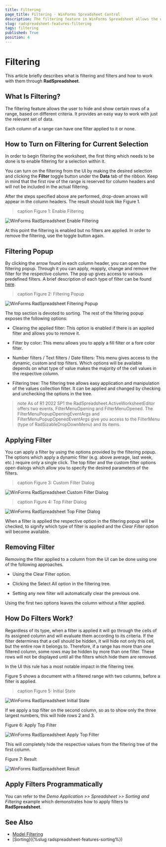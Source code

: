 ```yaml
---
title: Filtering
page_title: Filtering - WinForms Spreadsheet Control
description: The filtering feature in WinForms Spreadsheet allows the user to hide and show certain rows of a range, based on different criteria. It provides an easy way to work with just the relevant set of data.
slug: radspreadsheet-features-filtering
tags: filtering
published: True
position: 4
---
```


# Filtering

This article briefly describes what is filtering and filters and how to work with them through **RadSpreadsheet**. 

## What Is Filtering?

The filtering feature allows the user to hide and show certain rows of a range, based on different criteria. It provides an easy way to work with just the relevant set of data.

Each column of a range can have one filter applied to it or none.

## How to Turn on Filtering for Current Selection

In order to begin filtering the worksheet, the first thing which needs to be done is to enable filtering for a selection within it.

You can turn on the filtering from the UI by making the desired selection and clicking the **Filter** toggle button under the **Data** tab of the ribbon. Keep in mind that the first row of the range is reserved for column headers and will not be included in the actual filtering.

After the steps specified above are performed, drop-down arrows will appear in the column headers. The result should look like Figure 1.

>caption Figure 1: Enable Filtering

![WinForms RadSpreadsheet Enable Filtering](images/spreadsheet-features-filtering001.png) 

At this point the filtering is enabled but no filters are applied. In order to remove the filtering, use the toggle button again.

## Filtering Popup

By clicking the arrow found in each column header, you can open the filtering popup. Through it you can apply, reapply, change and remove the filter for the respective column. The pop up gives access to various predefined filters. A brief description of each type of filter can be found [here](https://docs.telerik.com/devtools/document-processing/libraries/radspreadprocessing/features/filtering).

>caption Figure 2: Filtering Popup

![WinForms RadSpreadsheet Filtering Popup](images/spreadsheet-features-filtering002.png) 

The top section is devoted to sorting. The rest of the filtering popup exposes the following options:

* Clearing the applied filter: This option is enabled if there is an applied filter and allows you to remove it.

* Filter by color: This menu allows you to apply a fill filter or a fore color filter.

* Number filters / Text filters / Date filters: This menu gives access to the dynamic, custom and top filters. Which options will be available depends on what type of value makes the majority of the cell values in the respective column.

* Filtering tree: The filtering tree allows easy application and manipulation of the values collection filter. It can be applied and changed by checking and unchecking the options in the tree.

>note As of R1 2022 SP1 the RadSpreadsheet.ActiveWorksheetEditor offers two events, FilterMenuOpening and FilterMenuOpened. The FilterMenuPopupOpeningEventArgs and FilterMenuPopupOpenedEventArgs give you access to the FilterMenu (type of RadSizableDropDownMenu) and its items.

## Applying Filter

You can apply a filter by using the options provided by the filtering popup. The options which apply a dynamic filter (e.g. above average, last week, etc.) require only a single click. The top filter and the custom filter options open dialogs which allow you to specify the desired parameters of the filters.

>caption Figure 3: Custom Filter Dialog

![WinForms RadSpreadsheet Custom Filter Dialog](images/spreadsheet-features-filtering003.png) 

>caption Figure 4: Top Filter Dialog

![WinForms RadSpreadsheet Top Filter Dialog](images/spreadsheet-features-filtering004.png) 

When a filter is applied the respective option in the filtering popup will be checked, to signify which type of filter is applied and the *Clear Filter* option will become available.

## Removing Filter

Removing the filter applied to a column from the UI can be done using one of the following approaches.

* Using the Clear Filter option.

* Clicking the Select All option in the filtering tree.

* Setting any new filter will automatically clear the previous one.

Using the first two options leaves the column without a filter applied.

## How Do Filters Work?

Regardless of its type, when a filter is applied it will go through the cells of its assigned column and will evaluate them according to its criteria. If the filter determines that a cell should be hidden, it will hide not only this cell, but the entire row it belongs to. Therefore, if a range has more than one filtered column, some rows may be hidden by more than one filter. These rows will not be displayed until all the filters which hide them are removed.

In the UI this rule has a most notable impact in the filtering tree.

Figure 5 shows a document with a filtered range with two columns, before a filter is applied.

>caption Figure 5: Initial State

![WinForms RadSpreadsheet Initial State](images/spreadsheet-features-filtering005.png)

If we apply a top filter on the second column, so as to show only the three largest numbers, this will hide rows 2 and 3.

Figure 6: Apply Top Filter 

![WinForms RadSpreadsheet Apply Top Filter](images/spreadsheet-features-filtering006.png)

This will completely hide the respective values from the filtering tree of the first column.

Figure 7: Result

![WinForms RadSpreadsheet Result](images/spreadsheet-features-filtering007.png)

## Apply Filters Programmatically

You can refer to the *Demo Application >> Spreadsheet >> Sorting and Filtering* example which demonstrates how to apply filters to **RadSpreadsheet**.


## See Also

* [Model Filtering](https://docs.telerik.com/devtools/document-processing/libraries/radspreadprocessing/features/filtering)
* [Sorting]({%slug radspreadsheet-features-sorting%})



